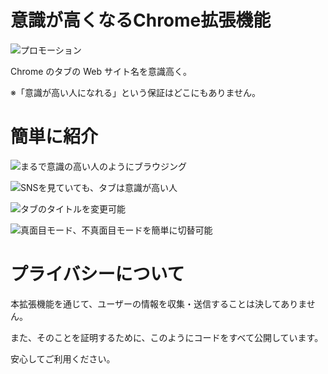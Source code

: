 # 意識が高くなるChrome拡張機能
![プロモーション](https://user-images.githubusercontent.com/75155258/126740734-465cc96e-a0b1-43b1-afd8-129e332e7f6d.png)


Chrome のタブの Web サイト名を意識高く。

※「意識が高い人になれる」という保証はどこにもありません。


# 簡単に紹介
![まるで意識の高い人のようにブラウジング](https://user-images.githubusercontent.com/75155258/126740637-7dc6f617-64f3-4306-85ce-c842d3334fec.png)

![SNSを見ていても、タブは意識が高い人](https://user-images.githubusercontent.com/75155258/126740641-94e63b43-0cc4-4295-ac60-b3fefa9a9b60.png)

![タブのタイトルを変更可能](https://user-images.githubusercontent.com/75155258/129733618-1e2bf002-7ca6-47e6-97a8-43796ab2dd27.png)

![真面目モード、不真面目モードを簡単に切替可能](https://user-images.githubusercontent.com/75155258/129733636-aab47b99-1e9e-455f-a390-45835f368421.png)


# プライバシーについて
本拡張機能を通じて、ユーザーの情報を収集・送信することは決してありません。

また、そのことを証明するために、このようにコードをすべて公開しています。

安心してご利用ください。
